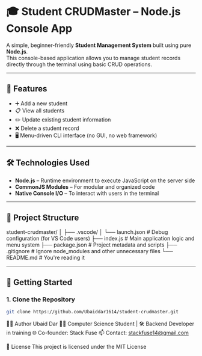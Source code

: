 # 🎓 Student CRUDMaster – Node.js Console App

A simple, beginner-friendly **Student Management System** built using pure **Node.js**.  
This console-based application allows you to manage student records directly through the terminal using basic CRUD operations.

---

## 📌 Features

- ➕ Add a new student  
- 📋 View all students  
- ✏️ Update existing student information  
- ❌ Delete a student record  
- 🖥️ Menu-driven CLI interface (no GUI, no web framework)

---

## 🛠 Technologies Used

- **Node.js** – Runtime environment to execute JavaScript on the server side  
- **CommonJS Modules** – For modular and organized code  
- **Native Console I/O** – To interact with users in the terminal  

---

## 📂 Project Structure

student-crudmaster/
│
├── .vscode/
│ └── launch.json # Debug configuration (for VS Code users)
├── index.js # Main application logic and menu system
├── package.json # Project metadata and scripts
├── .gitignore # Ignore node_modules and other unnecessary files
└── README.md # You're reading it


---

## 🚀 Getting Started

### 1. Clone the Repository

```bash
git clone https://github.com/Ubaiddar1614/student-crudmaster.git


```

👨‍💻 Author
Ubaid Dar
🧑‍🎓 Computer Science Student | 🛠 Backend Developer in training
🌐 Co-founder: Stack Fuse
📫 Contact: stackfuse14@gmail.com

🧾 License
This project is licensed under the MIT License
